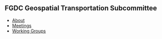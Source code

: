 ## FGDC Geospatial Transportation Subcommittee
- [About](https://github.com/BTS-OSAV/FGDC-Geospatial-Transportation-Subcommittee/wiki)
- [Meetings](https://github.com/BTS-OSAV/FGDC-Geospatial-Transportation-Subcommittee/tree/master/Meetings)
- [Working Groups](https://github.com/BTS-OSAV/FGDC-Geospatial-Transportation-Subcommittee/tree/master/Working%20Groups)
